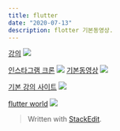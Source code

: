 ```yaml
---
title: flutter 
date: "2020-07-13"
description: flotter 기본동영상.
---
```

[강의](https://www.youtube.com/watch?v=32RI0qUnTzQ&list=PLmnT6naTGy2SC82FMSCrvZNogg5T1H7iF&index=11)
![](https://i.ibb.co/jJ9vkTD/flutter-11.png)

[인스타그램 크론](https://www.inflearn.com/course/flutter-netflix-clone-app/lecture/37786)
![](https://i.ibb.co/7NnM30q/Screen-Shot-2020-07-13-at-11-28-00-AM.png)
[기본동영상](https://www.youtube.com/watch?v=uq7e386eG4Y&list=PLybADvIp2cxgYovNF3r16TZjFD-4mcyMD)
![](https://i.ibb.co/DzGsjsX/Screen-Shot-2020-07-13-at-10-55-12-AM.png)

[기본 강의 사이트](https://fkkmemi.github.io/ff/ff-001/)
![](https://i.ibb.co/mDR6ZfN/Screen-Shot-2020-07-13-at-11-00-01-AM.png )



[flutter world](https://www.youtube.com/watch?v=GDWl6_RW9co&list=PUxJInPa5SMldFHfJreSJ73Q)
![](https://i.ibb.co/rbbLT30/Screen-Shot-2020-07-13-at-11-25-57-AM.png)
> Written with [StackEdit](https://stackedit.io/).
<!--stackedit_data:
eyJoaXN0b3J5IjpbLTU1MzAyNjI5NywxMTgxMzIzNjUzXX0=
-->